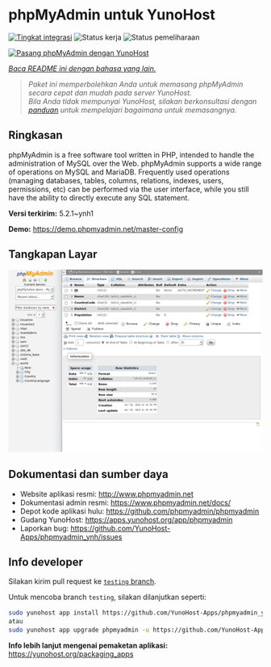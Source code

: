 <!--
N.B.: README ini dibuat secara otomatis oleh <https://github.com/YunoHost/apps/tree/master/tools/readme_generator>
Ini TIDAK boleh diedit dengan tangan.
-->

# phpMyAdmin untuk YunoHost

[![Tingkat integrasi](https://apps.yunohost.org/badge/integration/phpmyadmin)](https://ci-apps.yunohost.org/ci/apps/phpmyadmin/)
![Status kerja](https://apps.yunohost.org/badge/state/phpmyadmin)
![Status pemeliharaan](https://apps.yunohost.org/badge/maintained/phpmyadmin)

[![Pasang phpMyAdmin dengan YunoHost](https://install-app.yunohost.org/install-with-yunohost.svg)](https://install-app.yunohost.org/?app=phpmyadmin)

*[Baca README ini dengan bahasa yang lain.](./ALL_README.md)*

> *Paket ini memperbolehkan Anda untuk memasang phpMyAdmin secara cepat dan mudah pada server YunoHost.*  
> *Bila Anda tidak mempunyai YunoHost, silakan berkonsultasi dengan [panduan](https://yunohost.org/install) untuk mempelajari bagaimana untuk memasangnya.*

## Ringkasan

phpMyAdmin is a free software tool written in PHP, intended to handle the administration of MySQL over the Web. phpMyAdmin supports a wide range of operations on MySQL and MariaDB. Frequently used operations (managing databases, tables, columns, relations, indexes, users, permissions, etc) can be performed via the user interface, while you still have the ability to directly execute any SQL statement.

**Versi terkirim:** 5.2.1~ynh1

**Demo:** <https://demo.phpmyadmin.net/master-config>

## Tangkapan Layar

![Tangkapan Layar pada phpMyAdmin](./doc/screenshots/68747470733a2f2f7777772e7068706d7961646d696e2e6e65742f7374617469632f696d616765732f73637265656e73686f74732f7374727563747572652e706e67.png)

## Dokumentasi dan sumber daya

- Website aplikasi resmi: <http://www.phpmyadmin.net>
- Dokumentasi admin resmi: <https://www.phpmyadmin.net/docs/>
- Depot kode aplikasi hulu: <https://github.com/phpmyadmin/phpmyadmin>
- Gudang YunoHost: <https://apps.yunohost.org/app/phpmyadmin>
- Laporkan bug: <https://github.com/YunoHost-Apps/phpmyadmin_ynh/issues>

## Info developer

Silakan kirim pull request ke [`testing` branch](https://github.com/YunoHost-Apps/phpmyadmin_ynh/tree/testing).

Untuk mencoba branch `testing`, silakan dilanjutkan seperti:

```bash
sudo yunohost app install https://github.com/YunoHost-Apps/phpmyadmin_ynh/tree/testing --debug
atau
sudo yunohost app upgrade phpmyadmin -u https://github.com/YunoHost-Apps/phpmyadmin_ynh/tree/testing --debug
```

**Info lebih lanjut mengenai pemaketan aplikasi:** <https://yunohost.org/packaging_apps>
